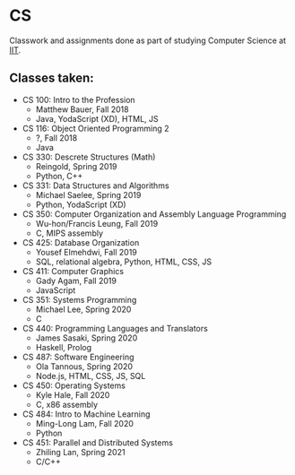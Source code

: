 # CS
Classwork and assignments done as part of studying Computer Science at [IIT](https://iit.edu).

## Classes taken:
- CS 100: Intro to the Profession
  - Matthew Bauer, Fall 2018
  - Java, YodaScript (XD), HTML, JS
- CS 116: Object Oriented Programming 2
  - ?, Fall 2018
  - Java
- CS 330: Descrete Structures (Math)
  - Reingold, Spring 2019
  - Python, C++
- CS 331: Data Structures and Algorithms
  - Michael Saelee, Spring 2019
  - Python, YodaScript (XD)
- CS 350: Computer Organization and Assembly Language Programming
  - Wu-hon/Francis Leung, Fall 2019
  - C, MIPS assembly
- CS 425: Database Organization
  - Yousef Elmehdwi, Fall 2019
  - SQL, relational algebra, Python, HTML, CSS, JS
- CS 411: Computer Graphics
  - Gady Agam, Fall 2019
  - JavaScript
- CS 351: Systems Programming
  - Michael Lee, Spring 2020
  - C
- CS 440: Programming Languages and Translators
  - James Sasaki, Spring 2020
  - Haskell, Prolog
- CS 487: Software Engineering
  - Ola Tannous, Spring 2020
  - Node.js, HTML, CSS, JS, SQL
- CS 450: Operating Systems
  - Kyle Hale, Fall 2020
  - C, x86 assembly
- CS 484: Intro to Machine Learning
  - Ming-Long Lam, Fall 2020
  - Python
- CS 451: Parallel and Distributed Systems
  - Zhiling Lan, Spring 2021
  - C/C++
